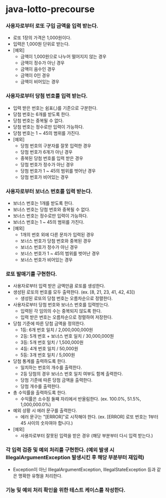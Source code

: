 # java-lotto-precourse

### 사용자로부터 로또 구입 금액을 입력 받는다.
- 로또 1장의 가격은 1,000원이다.
- 입력은 1,000원 단위로 받는다.
- [예외]
    - 금액이 1,000원으로 나누어 떨어지지 않는 경우
    - 금액이 정수가 아닌 경우
    - 금액이 음수인 경우
    - 금액이 0인 경우
    - 금액이 비어있는 경우

### 사용자로부터 당첨 번호를 입력 받는다.
- 입력 받은 번호는 쉼표(,)를 기준으로 구분한다.
- 당첨 번호는 6개를 받도록 한다.
- 당첨 번호는 중복될 수 없다.
- 당첨 번호는 정수로만 입력이 가능하다.
- 당첨 번호는 1 ~ 45의 범위를 가진다.
- [예외]
    - 당첨 번호의 구분자를 잘못 입력한 경우
    - 당첨 번호가 6개가 아닌 경우
    - 중복된 당첨 번호를 입력 받은 경우
    - 당첨 번호가 정수가 아닌 경우
    - 당첨 번호가 1 ~ 45의 범위를 벗어난 경우
    - 당첨 번호가 비어있는 경우

### 사용자로부터 보너스 번호를 입력 받는다.
- 보너스 번호는 1개를 받도록 한다.
- 보너스 번호는 당첨 번호와 중복될 수 없다.
- 보너스 번호는 정수로만 입력이 가능하다.
- 보너스 번호는 1 ~ 45의 범위를 가진다.
- [예외]
  - 1개의 번호 외에 다른 문자가 입력된 경우
  - 보너스 번호가 당첨 번호와 중복된 경우
  - 보너스 번호가 정수가 아닌 경우
  - 보너스 번호가 1 ~ 45의 범위를 벗어난 경우
  - 보너스 번호가 비어있는 경우

### 로또 발매기를 구현한다. 
- 사용자로부터 입력 받은 금액만큼 로또를 생성한다.
- 생성된 로또의 번호를 모두 출력한다. (ex. [8, 21, 23, 41, 42, 43])
    - 생성된 로또의 당첨 번호는 오름차순으로 정렬한다.
- 사용자로부터 당첨 번호와 보너스 번호를 입력받는다.
    - 입력된 각 임의의 수는 중복되지 않도록 한다.
    - 입력 받은 번호는 오름차순으로 정렬하여 저장한다.
- 당첨 기준에 따른 당첨 금액을 정의한다.
    - 1등: 6개 번호 일치 / 2,000,000,000원
    - 2등: 5개 번호 + 보너스 번호 일치 / 30,000,000원
    - 3등: 5개 번호 일치 / 1,500,000원
    - 4등: 4개 번호 일치 / 50,000원
    - 5등: 3개 번호 일치 / 5,000원 
- 당첨 통계를 출력하도록 한다.
    - 일치하는 번호의 개수를 출력한다.
    - 2등 당첨의 경우 보너스 번호 일치 여부도 함께 출력한다.
    - 당첨 기준에 따른 당첨 금액을 출력한다.
    - 당첨 개수를 출력한다.
- 총 수익률을 출력하도록 한다. 
    - 수익률은 소수점 둘째 자리에서 반올림한다. (ex. 100.0%, 51.5%, 1,000,000.0%)
- 예외 상황 시 에러 문구를 출력한다.
    - 에러 문구는 "[ERROR]"로 시작해야 한다. (ex. [ERROR] 로또 번호는 1부터 45 사이의 숫자여야 합니다.)
- [예외]
    - 사용자로부터 잘못된 입력을 받은 경우 (해당 부분부터 다시 입력 받는다.)

### 각 입력 검증 및 예외 처리를 구현한다. (예외 발생 시 IllegalArgumentException 발생시킨 후 해당 부분부터 재입력)
- Exception이 아닌 IllegalArgumentException, IllegalStateException 등과 같은 명확한 유형을 처리한다.

### 기능 및 예외 처리 확인을 위한 테스트 케이스를 작성한다.